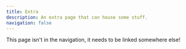 ```yaml
---
title: Extra
description: An extra page that can house some stuff.
navigation: false
---
```

This page isn't in the navigation, it needs to be linked somewhere else!